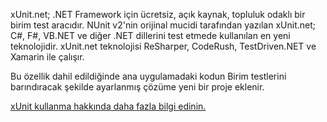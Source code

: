﻿xUnit.net; .NET Framework için ücretsiz, açık kaynak, topluluk odaklı bir birim test aracıdır. NUnit v2'nin orijinal mucidi tarafından yazılan xUnit.net; C#, F#, VB.NET ve diğer .NET dillerini test etmede kullanılan en yeni teknolojidir. xUnit.net teknolojisi ReSharper, CodeRush, TestDriven.NET ve Xamarin ile çalışır. 

Bu özellik dahil edildiğinde ana uygulamadaki kodun Birim testlerini barındıracak şekilde ayarlanmış çözüme yeni bir proje eklenir.

[xUnit kullanma hakkında daha fazla bilgi edinin.](https://xunit.net/)
